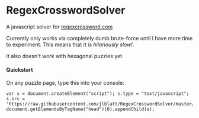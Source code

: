 # RegexCrosswordSolver
A javascript solver for [regexcrossword.com](regexcrossword.com)

Currently only works via completely dumb brute-force until I have more time to experiment.  This means that it is *hilariously slow!*.

It also doesn't work with hexagonal puzzles yet.

#### Quickstart

On any puzzle page, type this into your console:

    var s = document.createElement("script"); s.type = "text/javascript"; s.src = "https://raw.githubusercontent.com/jlblatt/RegexCrosswordSolver/master/rcs.js"; document.getElementsByTagName("head")[0].appendChild(s);
